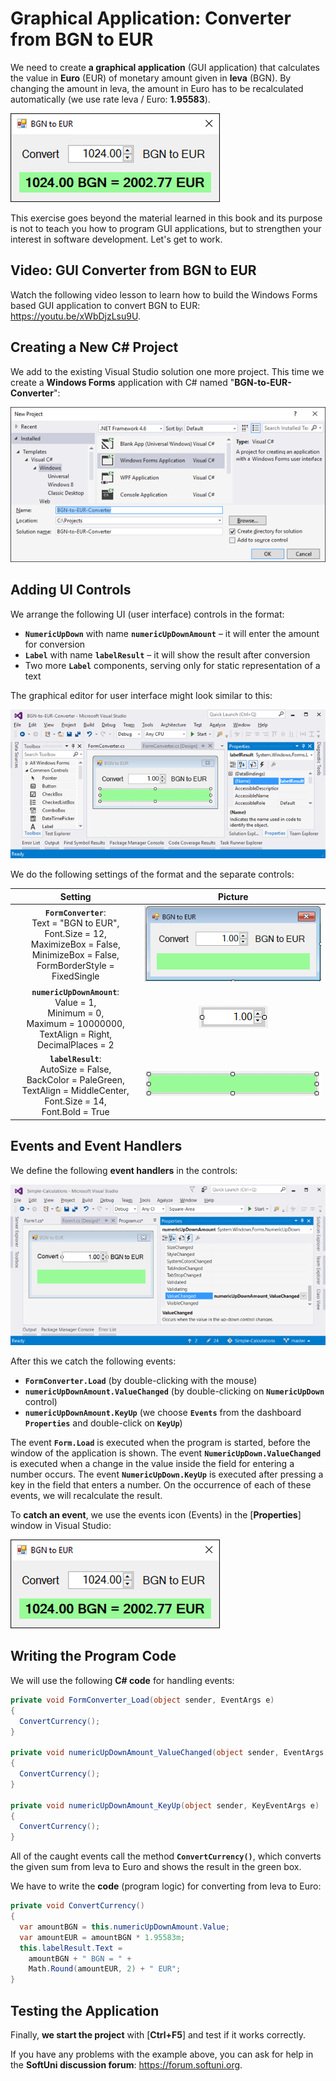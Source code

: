 # Graphical Application: Converter from BGN to EUR

We need to create **a graphical application** \(GUI application\) that calculates the value in **Euro** \(EUR\) of monetary amount given in **leva** \(BGN\). By changing the amount in leva, the amount in Euro has to be recalculated automatically \(we use rate leva / Euro: **1.95583**\).

![](/assets/chapter-2-images/13.Currency-converter-01.png)

This exercise goes beyond the material learned in this book and its purpose is not to teach you how to program GUI applications, but to strengthen your interest in software development. Let's get to work.

## Video: GUI Converter from BGN to EUR

Watch the following video lesson to learn how to build the Windows Forms based GUI application to convert BGN to EUR: https://youtu.be/xWbDjzLsu9U.

## Creating a New C\# Project

We add to the existing Visual Studio solution one more project. This time we create a **Windows Forms** application with C\# named "**BGN-to-EUR-Converter**":

![](/assets/chapter-2-images/13.Currency-converter-02.png)

## Adding UI Controls

We arrange the following UI (user interface) controls in the format: 

* **`NumericUpDown`** with name **`numericUpDownAmount`** – it will enter the amount for conversion
* **`Label`** with name **`labelResult`** – it will show the result after conversion
* Two more **`Label`** components, serving only for static representation of a text

The graphical editor for user interface might look similar to this:

![](/assets/chapter-2-images/13.Currency-converter-03.png)

We do the following settings of the format and the separate controls:

|                                             Setting                                                 | Picture|
|:-----------------------------------------------------------------------------------------------------:|:-----:|
|**``FormConverter``**:<br>Text = "BGN to EUR",<br>Font.Size = 12,<br>MaximizeBox = False,<br>MinimizeBox = False,<br>FormBorderStyle = FixedSingle | <img alt="formConverter" src ="/assets/chapter-2-images/13.Currency-converter-04.png" /> |
|**``numericUpDownAmount``**:<br>Value = 1,<br>Minimum = 0,<br>Maximum = 10000000,<br>TextAlign = Right,<br>DecimalPlaces = 2 | <img alt="numUpDown" src ="/assets/chapter-2-images/13.Currency-converter-05.png" /> |
|**``labelResult``**:<br>AutoSize = False,<br>BackColor = PaleGreen,<br>TextAlign = MiddleCenter,<br>Font.Size = 14,<br>Font.Bold = True| <img alt="labelResult" src ="/assets/chapter-2-images/13.Currency-converter-06.png" /> |

## Events and Event Handlers

We define the following **event handlers** in the controls:

![](/assets/chapter-2-images/13.Currency-converter-07.png)

After this we catch the following events:
- **``FormConverter.Load``** (by double-clicking with the mouse)
- **``numericUpDownAmount.ValueChanged``** (by double-clicking on **``NumericUpDown``** control)
- **``numericUpDownAmount.KeyUp``** (we choose **``Events``** from the dashboard **``Properties``** and double-click on **``KeyUp``**)

The event **`Form.Load`** is executed when the program is started, before the window of the application is shown. The event **`NumericUpDown.ValueChanged`** is executed when a change in the value inside the field for entering a number occurs. The event **`NumericUpDown.KeyUp`** is executed after pressing a key in the field that enters a number. On the occurrence of each of these events, we will recalculate the result.

To **catch an event**, we use the events icon (Events) in the [**Properties**] window in Visual Studio:

![](/assets/chapter-2-images/13.Currency-converter-01.png)

## Writing the Program Code

We will use the following **C# code** for handling events:

```csharp
private void FormConverter_Load(object sender, EventArgs e)
{
  ConvertCurrency();
}

private void numericUpDownAmount_ValueChanged(object sender, EventArgs e)
{
  ConvertCurrency();
}

private void numericUpDownAmount_KeyUp(object sender, KeyEventArgs e)
{
  ConvertCurrency();
}
```

All of the caught events call the method **`ConvertCurrency()`**, which converts the given sum from leva to Euro and shows the result in the green box.

We have to write the **code** (program logic) for converting from leva to Euro: 

```csharp
private void ConvertCurrency()
{
  var amountBGN = this.numericUpDownAmount.Value;
  var amountEUR = amountBGN * 1.95583m;
  this.labelResult.Text = 
    amountBGN + " BGN = " + 
    Math.Round(amountEUR, 2) + " EUR";
}
```

## Testing the Application

Finally, **we start the project** with [**Ctrl+F5**] and test if it works correctly.

If you have any problems with the example above, you can ask for help in the **SoftUni discussion forum**: https://forum.softuni.org.
